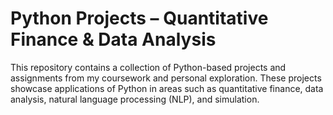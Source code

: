 # Python Projects – Quantitative Finance & Data Analysis

This repository contains a collection of Python-based projects and assignments from my coursework and personal exploration. These projects showcase applications of Python in areas such as quantitative finance, data analysis, natural language processing (NLP), and simulation.

